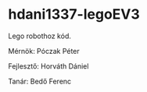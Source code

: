 # hdani1337-legoEV3
Lego robothoz kód. 

Mérnök: Póczak Péter 

Fejlesztő: Horváth Dániel

Tanár: Bedő Ferenc
